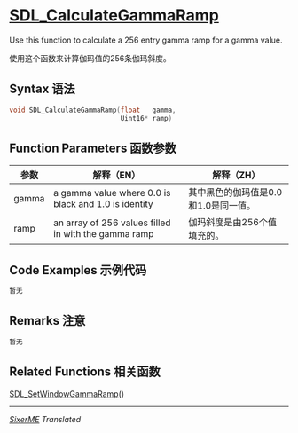 
# [SDL_CalculateGammaRamp](http：//wiki/libsdl.org/SDL_CalculateGammaRamp)

Use this function to calculate a 256 entry gamma ramp for a gamma value.

使用这个函数来计算伽玛值的256条伽玛斜度。

##  Syntax 语法

```c 
void SDL_CalculateGammaRamp(float   gamma,
                            Uint16* ramp)
```

## Function Parameters 函数参数

| 参数 | 解释（EN）| 解释（ZH）|
|------|---------|------------|
| gamma | a gamma value where 0.0 is black and 1.0 is identity | 其中黑色的伽玛值是0.0和1.0是同一值。|
| ramp | an array of 256 values filled in with the gamma ramp | 伽玛斜度是由256个值填充的。|

## Code Examples 示例代码

```c 
暂无
```

## Remarks 注意

```c
暂无 
```

## Related Functions 相关函数

[SDL_SetWindowGammaRamp](http：//wiki.libsdl.org/SDL_SetWindowGammaRamp)()


------------------------------------------------------------------------------
*[SixerME](https://github.com/DXkite) Translated*

